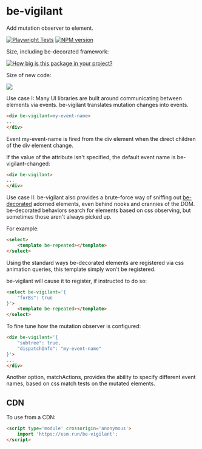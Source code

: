 # be-vigilant

Add mutation observer to element.

[![Playwright Tests](https://github.com/bahrus/be-vigilant/actions/workflows/CI.yml/badge.svg?branch=baseline)](https://github.com/bahrus/be-vigilant/actions/workflows/CI.yml)
[![NPM version](https://badge.fury.io/js/be-vigilant.png)](http://badge.fury.io/js/be-vigilant)

Size, including be-decorated framework:

[![How big is this package in your project?](https://img.shields.io/bundlephobia/minzip/be-vigilant?style=for-the-badge)](https://bundlephobia.com/result?p=be-vigilant)

Size of new code:

<img src="http://img.badgesize.io/https://cdn.jsdelivr.net/npm/be-vigilant?compression=gzip">



Use case I:  Many UI libraries are built around communicating between elements via events.  be-vigilant translates mutation changes into events.

```html
<div be-vigilant=my-event-name>
...
</div>
```

Event my-event-name is fired from the div element when the direct children of the div element change.

If the value of the attribute isn't specified, the default event name is be-vigilant-changed:

```html
<div be-vigilant>
...
</div>
```


Use case II:  be-vigilant also provides a brute-force way of sniffing out [be-decorated](https://github.com/bahrus/be-decorated) adorned elements, even behind nooks and crannies of the DOM.  be-decorated behaviors search for elements based on css observing, but sometimes those aren't always picked up.

For example:

```html
<select>
    <template be-repeated></template>
</select>
```

Using the standard ways be-decorated elements are registered via css animation queries, this template simply won't be registered.

be-vigilant will cause it to register, if instructed to do so:

```html
<select be-vigilant='{
    "forBs": true
}'>
    <template be-repeated></template>
</select>
```

To fine tune how the mutation observer is configured:

```html
<div be-vigilant='{
    "subtree": true,
    "dispatchInfo": "my-event-name"
}'>
...
</div>
```

Another option, matchActions, provides the ability to specify different event names, based on css match tests on the mutated elements.

## CDN

To use from a CDN:

```html
<script type='module' crossorigin='anonymous'>
    import 'https://esm.run/be-vigilant';
</script>
```



